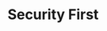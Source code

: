 ---
title: "Security First"
icon: "fas fa-shield-alt"
description: "Security is built into every layer with data encryption, secure authentication, and regular security audits."
order: 5
--- 